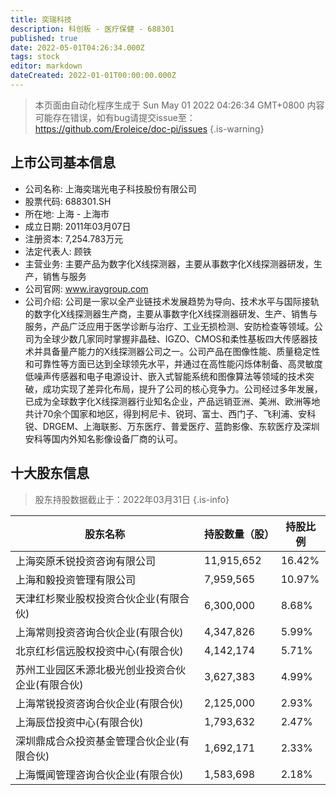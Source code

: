 ```yaml
---
title: 奕瑞科技
description: 科创板 - 医疗保健 - 688301
published: true
date: 2022-05-01T04:26:34.000Z
tags: stock
editor: markdown
dateCreated: 2022-01-01T00:00:00.000Z
---
```


> 本页面由自动化程序生成于 Sun May 01 2022 04:26:34 GMT+0800
> 内容可能存在错误，如有bug请提交issue至：https://github.com/Eroleice/doc-pi/issues
{.is-warning}

## 上市公司基本信息
- 公司名称: 上海奕瑞光电子科技股份有限公司
- 股票代码: 688301.SH
- 所在地: 上海 - 上海市
- 成立日期: 2011年03月07日
- 注册资本: 7,254.783万元
- 法定代表人: 顾铁
- 主营业务: 主要产品为数字化X线探测器，主要从事数字化X线探测器研发，生产，销售与服务
- 公司官网: www.iraygroup.com
- 公司介绍: 公司是一家以全产业链技术发展趋势为导向、技术水平与国际接轨的数字化X线探测器生产商，主要从事数字化X线探测器研发、生产、销售与服务，产品广泛应用于医学诊断与治疗、工业无损检测、安防检查等领域。公司为全球少数几家同时掌握非晶硅、IGZO、CMOS和柔性基板四大传感器技术并具备量产能力的X线探测器公司之一。公司产品在图像性能、质量稳定性和可靠性等方面已达到全球领先水平，并通过在高性能闪烁体制备、高灵敏度低噪声传感器和电子电源设计、嵌入式智能系统和图像算法等领域的技术突破，成功实现了差异化布局，提升了公司的核心竞争力。公司经过多年发展，已成为全球数字化X线探测器行业知名企业，产品远销亚洲、美洲、欧洲等地共计70余个国家和地区，得到柯尼卡、锐珂、富士、西门子、飞利浦、安科锐、DRGEM、上海联影、万东医疗、普爱医疗、蓝韵影像、东软医疗及深圳安科等国内外知名影像设备厂商的认可。


## 十大股东信息
> 股东持股数据截止于：2022年03月31日
{.is-info}

| 股东名称 | 持股数量（股） | 持股比例 |
| --- | --- | --- |
| 上海奕原禾锐投资咨询有限公司 | 11,915,652 | 16.42% |
| 上海和毅投资管理有限公司 | 7,959,565 | 10.97% |
| 天津红杉聚业股权投资合伙企业(有限合伙) | 6,300,000 | 8.68% |
| 上海常则投资咨询合伙企业(有限合伙) | 4,347,826 | 5.99% |
| 北京红杉信远股权投资中心(有限合伙) | 4,142,174 | 5.71% |
| 苏州工业园区禾源北极光创业投资合伙企业(有限合伙) | 3,627,383 | 4.99% |
| 上海常锐投资咨询合伙企业(有限合伙) | 2,125,000 | 2.93% |
| 上海辰岱投资中心(有限合伙) | 1,793,632 | 2.47% |
| 深圳鼎成合众投资基金管理合伙企业(有限合伙) | 1,692,171 | 2.33% |
| 上海慨闻管理咨询合伙企业(有限合伙) | 1,583,698 | 2.18% |




